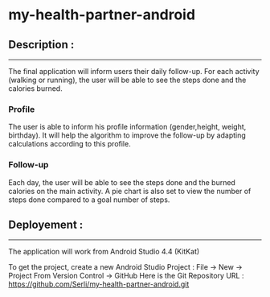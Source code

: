 my-health-partner-android
=========================
Description :
-------------
*************

The final application will inform users their daily follow-up. For each activity (walking or running), the user will be able to see the steps done and the calories burned.

### Profile

The user is able to inform his profile information (gender,height, weight, birthday). It will help the algorithm to improve the follow-up by adapting calculations according to this profile.

### Follow-up

Each day, the user will be able to see the steps done and the burned calories on the main activity. A pie chart is also set to view the number of steps done compared to a goal number of steps.

Deployement :
-------------
*************

The application will work from Android Studio 4.4 (KitKat)

To get the project, create a new Android Studio Project :
File -> New -> Project From Version Control -> GitHub
Here is the Git Repository URL : https://github.com/Serli/my-health-partner-android.git


